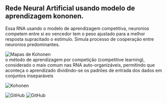 ## Rede Neural Artificial usando modelo de aprendizagem kononen.



Essa RNA usando o modelo de aprendizagem competitiva, neuronios competem entre si eo vencedor tem o peso ajustado para a melhor resposta supracitado o estimulo. Simula processo de cooperação entre neuronios predominantes.


![Mapas de Kohonen](https://upload.wikimedia.org/wikipedia/commons/3/35/TrainSOM.gif)         
 o método de aprendizagem por competição (competitive learning), considerado o mais comum nas RNA auto-organizáveis, permitindo que aconteça o aprendizado dividindo-se os padrões de entrada dos dados em conjuntos inseparáveis
 
 

![Kohonen]( https://upload.wikimedia.org/wikipedia/commons/3/37/StepTrainingSOM.gif)  

    
![GitHub](https://img.shields.io/badge/C-gcc-blue)
![GitHub](https://img.shields.io/badge/licence-GPL%203.0-GREE)



